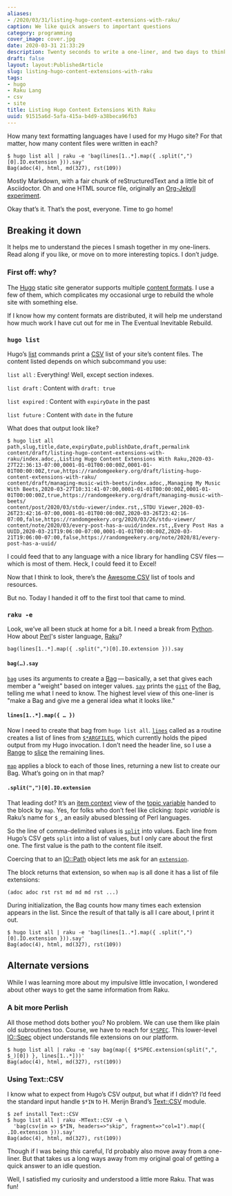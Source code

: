 ```yaml
---
aliases:
- /2020/03/31/listing-hugo-content-extensions-with-raku/
caption: We like quick answers to important questions
category: programming
cover_image: cover.jpg
date: 2020-03-31 21:33:29
description: Twenty seconds to write a one-liner, and two days to think about it
draft: false
layout: layout:PublishedArticle
slug: listing-hugo-content-extensions-with-raku
tags:
- hugo
- Raku Lang
- csv
- site
title: Listing Hugo Content Extensions With Raku
uuid: 91515a6d-5afa-415a-b4d9-a38beca96fb3
---
```


How many text formatting languages have I used for my Hugo site? For
that matter, how many content files were written in each?

    $ hugo list all | raku -e 'bag(lines[1..*].map({ .split(",")[0].IO.extension })).say'
    Bag(adoc(4), html, md(327), rst(109))

Mostly Markdown, with a fair chunk of reStructuredText and a little bit
of Asciidoctor. Oh and one HTML source file, originally an [Org-Jekyll
experiment](/post/2014/10/blog-writing-in-org-mode/).

Okay that’s it. That’s the post, everyone. Time to go home\!

## Breaking it down

It helps me to understand the pieces I smash together in my one-liners.
Read along if you like, or move on to more interesting topics. I don’t
judge.

### First off: why?

The [Hugo](https://gohugo.io) static site generator supports multiple
[content formats](https://gohugo.io/content-management/formats/). I use
a few of them, which complicates my occasional urge to rebuild the whole
site with something else.

If I know how my content formats are distributed, it will help me
understand how much work I have cut out for me in The Eventual
Inevitable Rebuild.

### `hugo list`

Hugo’s [list](https://gohugo.io/commands/hugo_list) commands print a
[CSV](https://en.wikipedia.org/wiki/Comma-separated_values) list of
your site’s content files. The content listed depends on which
subcommand you use:

`list all`
: Everything\! Well, except section indexes.

`list draft`
: Content with `draft: true`

`list expired`
: Content with `expiryDate` in the past

`list future`
: Content with `date` in the future

What does that output look like?

    $ hugo list all
    path,slug,title,date,expiryDate,publishDate,draft,permalink
    content/draft/listing-hugo-content-extensions-with-raku/index.adoc,,Listing Hugo Content Extensions With Raku,2020-03-27T22:36:13-07:00,0001-01-01T00:00:00Z,0001-01-01T00:00:00Z,true,https://randomgeekery.org/draft/listing-hugo-content-extensions-with-raku/
    content/draft/managing-music-with-beets/index.adoc,,Managing My Music With Beets,2020-03-27T10:31:41-07:00,0001-01-01T00:00:00Z,0001-01-01T00:00:00Z,true,https://randomgeekery.org/draft/managing-music-with-beets/
    content/post/2020/03/stdu-viewer/index.rst,,STDU Viewer,2020-03-26T23:42:16-07:00,0001-01-01T00:00:00Z,2020-03-26T23:42:16-07:00,false,https://randomgeekery.org/2020/03/26/stdu-viewer/
    content/note/2020/03/every-post-has-a-uuid/index.rst,,Every Post Has a UUID,2020-03-21T19:06:00-07:00,0001-01-01T00:00:00Z,2020-03-21T19:06:00-07:00,false,https://randomgeekery.org/note/2020/81/every-post-has-a-uuid/

I could feed that to any language with a nice library for handling CSV
files — which is most of them. Heck, I could feed it to Excel\!

Now that I think to look, there’s the [Awesome
CSV](https://github.com/secretGeek/awesomecsv) list of tools and
resources.

But no. Today I handed it off to the first tool that came to mind.

### `raku -e`

Look, we’ve all been stuck at home for a bit. I need a break from
[Python](/tags/python). How about [Perl](https://www.perl.org/)'s sister
language, [Raku](https://raku.org/)?

    bag(lines[1..*].map({ .split(",")[0].IO.extension })).say

#### `bag(…).say`

[`bag`](https://docs.raku.org/routine/bag) uses its arguments to create
a [Bag](https://docs.raku.org/type/Bag) — basically, a set that gives
each member a "weight" based on integer values.
[`say`](https://docs.raku.org/type/Mu#method_say) prints the
[`gist`](https://docs.raku.org/routine/gist) of the Bag, telling me what
I need to know. The highest level view of this one-liner is "make a Bag
and give me a general idea what it looks like."

#### `lines[1..*].map({ … })`

Now I need to create that bag from `hugo list all`.
[`lines`](https://docs.raku.org/type/IO::Handle#routine_lines) called as
a routine creates a list of lines from
[`$*ARGFILES`](https://docs.raku.org/language/variables#$*ARGFILES),
which currently holds the piped output from my Hugo invocation. I don’t
need the header line, so I use a
[Range](https://docs.raku.org/type/Range) to
[slice](https://docs.raku.org/language/subscripts#Slices) the remaining
lines.

[`map`](https://docs.raku.org/routine/map#class_Any) applies a block to
each of those lines, returning a new list to create our Bag. What’s
going on in that map?

#### `.split(",")[0].IO.extension`

That leading dot? It’s an [item
context](https://docs.raku.org/language/contexts#Item_context) view of
the [topic
variable](https://docs.raku.org/language/variables#The_$__variable)
handed to the block by `map`. Yes, for folks who don’t feel like
clicking: *topic variable* is Raku’s name for `$_`, an easily abused
blessing of Perl languages.

So the line of comma-delimited values is
[`split`](https://docs.raku.org/type/Str#routine_split) into values.
Each line from Hugo’s CSV gets `split` into a list of values, but I only
care about the first one. The first value is the path to the content
file itself.

Coercing that to an [IO::Path](https://docs.raku.org/type/IO::Path)
object lets me ask for an
[`extension`](https://docs.raku.org/type/IO::Path#method_extension).

The block returns that extension, so when `map` is all done it has a
list of file extensions:

    (adoc adoc rst rst md md md rst ...)

During initialization, the Bag counts how many times each extension
appears in the list. Since the result of that tally is all I care about,
I print it out.

    $ hugo list all | raku -e 'bag(lines[1..*].map({ .split(",")[0].IO.extension })).say'
    Bag(adoc(4), html, md(327), rst(109))

## Alternate versions

While I was learning more about my impulsive little invocation, I
wondered about other ways to get the same information from Raku.

### A bit more Perlish

All those method dots bother you? No problem. We can use them like plain
old subroutines too. Course, we have to reach for
[`$*SPEC`](https://docs.raku.org/language/variables#$*SPEC). This
lower-level [IO::Spec](https://docs.raku.org/type/IO::Spec) object
understands file extensions on our platform.

    $ hugo list all | raku -e 'say bag(map({ $*SPEC.extension(split(",", $_)[0]) }, lines[1..*]))'
    Bag(adoc(4), html, md(327), rst(109))

### Using Text::CSV

I know what to expect from Hugo’s CSV output, but what if I didn’t? I’d
feed the standard input handle `$*IN` to H. Merijn Brand’s
[Text::CSV](https://github.com/Tux/CSV) module.

    $ zef install Text::CSV
    $ hugo list all | raku -MText::CSV -e \
      'bag(csv(in => $*IN, headers=>"skip", fragment=>"col=1").map({ .IO.extension })).say'
    Bag(adoc(4), html, md(327), rst(109))

Though if I was being *this* careful, I’d probably also move away from a
one-liner. But that takes us a long ways away from my original goal of
getting a quick answer to an idle question.

Well, I satisfied my curiosity and understood a little more Raku. That
was fun!
